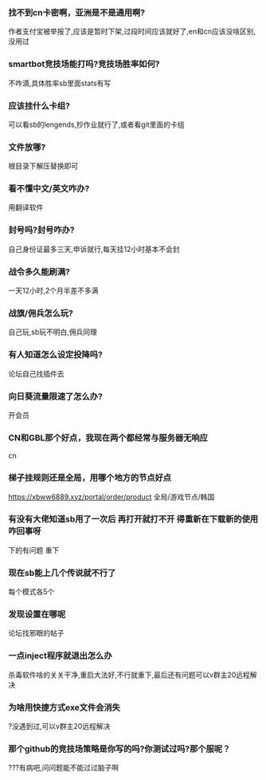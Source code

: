 ### 找不到cn卡密啊，亚洲是不是通用啊?
作者支付宝被举报了,应该是暂时下架,过段时间应该就好了,en和cn应该没啥区别,没用过
### smartbot竞技场能打吗?竞技场胜率如何?
不咋滴,具体胜率sb里面stats有写
### 应该挂什么卡组?
可以看sb的lengends,抄作业就行了,或者看git里面的卡组
### 文件放哪?
根目录下解压替换即可
### 看不懂中文/英文咋办?
用翻译软件
### 封号吗?封号咋办?
自己身份证最多三天,申诉就行,每天挂12小时基本不会封
### 战令多久能刷满?
一天12小时,2个月半差不多满
### 战旗/佣兵怎么玩?
自己玩,sb玩不明白,佣兵同理
### 有人知道怎么设定投降吗?
论坛自己找插件去
### 向日葵流量限速了怎么办?
开会员
### CN和GBL那个好点，我现在两个都经常与服务器无响应
cn
### 梯子挂规则还是全局，用哪个地方的节点好点
https://xbww6889.xyz/portal/order/product
全局/游戏节点/韩国
### 有没有大佬知道sb用了一次后 再打开就打不开 得重新在下载新的使用咋回事呀
下的有问题 重下
### 现在sb能上几个传说就不行了
每个模式各5个
### 发现设置在哪呢
论坛找邪眼的帖子
### 一点inject程序就退出怎么办
杀毒软件啥的关关干净,重启大法好,不行就重下,最后还有问题可以v群主20远程解决
### 为啥用快捷方式exe文件会消失
?没遇到过,可以v群主20远程解决
### 那个github的竞技场策略是你写的吗?你测试过吗?那个服呢？
???有病吧,问问题能不能过过脑子啊